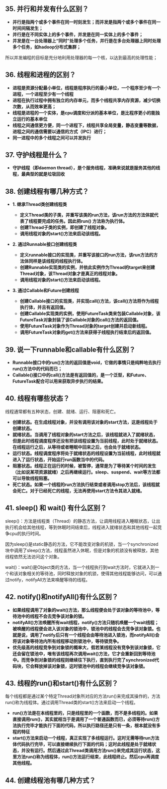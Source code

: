 

## 35. 并行和并发有什么区别？
* **并行是指两个或多个事件在同一时刻发生；而并发是指两个或多个事件在同一时间间隔发生；**
* **并行是在不同实体上的多个事件，并发是在同一实体上的多个事件；**
* **并发是在一台处理器上“同时”处理多个任务，并行是在多台处理器上同时处理多个任务，如hadoop分布式集群；**

所以并发编程的目标是充分地利用处理器的每一个核，以达到最高的处理性能；

## 36. 线程和进程的区别？
* **进程是资源分配最小单位，线程是程序执行的最小单位，一个程序至少有一个进程，一个进程至少有一个线程**
* **进程在执行过程中拥有独立的内存单元，而多个线程共享内存资源，减少切换次数，从而效率更高；**
* **线程是进程的一个实体，是cpu调度和分派的基本单位，是比程序更小的能独立运行的基本单位**
* **线程之间通信更方便，同一个进程下，线程共享全局变量，静态变量等数据，进程之间的通信需要以通信的方式（IPC）进行；**
* **同一进程中的多个线程之间可以并发执行**

## 37. 守护线程是什么？
* **守护线程（即daemon thread），是个服务线程，准确来说就是服务其他的线程，最典型的就是垃圾回收**

## 38. 创建线程有哪几种方式？
* **1. 继承Thread类创建线程类**

  * **定义Thread类的子类，并重写该类的run方法，该run方法的方法体就代表了线程要完成的任务。因此把run()
      方法称为执行体。**
  * **创建Thread子类的实例，即创建了线程对象。**
  * **调用线程对象的start()方法来启动该线程。**
* **2. 通过Runnable接口创建线程类**
  * **定义runnable接口的实现类，并重写该接口的run方法，该run方法的方法体同样是该线程的线程执行体。**
  * **创建Runnable实现类的实例，并依此实例作为Thread的target来创建Thread对象，该Thread对象才是真正的线程对象。**
  * **调用线程对象的start()方法来启动该线程。**
* **3. 通过Callable和Future创建线程**
  * **创建Callable接口的实现类，并实现call()方法，该call()方法将作为线程执行体，并且有返回值。**
  * **创建Callable实现类的实例，使用FutureTask类来包装Callable对象，该FutureTask对象封装了该Callable对象的call()方法的返回值。**
  * **使用FutureTask对象作为Thread对象的target创建并启动新线程。**
  * **调用FutureTask对象的get()方法来获得子线程执行结束后的返回值。**

## 39. 说一下runnable和callable有什么区别？
  * **Runnable接口中的run()方法的返回值是void，它做的事情只是纯粹地去执行run()方法中的代码而已；**
  * **Callable()接口中的call()方法是有返回值的，是一个泛型，和Future、FutureTask配合可以用来获取异步执行的结果。**

## 40. 线程有哪些状态？
  线程通常都有五种状态，创建、就绪、运行、阻塞和死亡。
  * **创建状态。在生成线程对象，并没有调用该对象的start方法，这是线程处于创建状态。**
  * **就绪状态。当调用了线程对象的start方法之后，该线程就进入了就绪状态，但是此时线程调度程序还没有把该线程设置为当前线程，此时处于就绪状态。在线程运行之后，从等待或者睡眠中回来之后，也会处于就绪状态。**
  * **运行状态。线程调度程序将处于就绪状态的线程设置为当前线程，此时线程就进入了运行状态，开始运行run函数当中的代码。**
  * **阻塞状态。线程正在运行的时候，被暂停，通常是为了等待某个时间的发生（比如说某项资源就绪）之后再继续运行。sleep、suspend、wait等方法都可以导致线程阻塞。**
  * **死亡状态。如果一个线程的run方法执行结束或者调用stop方法后，该线程就会死亡。对于已经死亡的线程，无法再使用start方法令其进入就绪。**
  
## 41. sleep() 和 wait() 有什么区别？
sleep()：方法是线程类（Thread）的静态方法，让调用线程进入睡眠状态，让出执行机会给其他线程，等到休眠时间结束后，线程进入就绪状态和其他线程一起竞争cpu的执行时间。

因为sleep()是static静态的方法，它不能改变对象的机锁，当一个synchronized块中调用了sleep()方法，线程虽然进入休眠，但是对象的机锁没有被释放，其他线程依然无法访问这个对象。


wait()：wait()是Object类的方法，当一个线程执行到wait方法时，它就进入到一个和该对象相关的等待池，同时释放对象的机锁，使得其他线程能够访问，可以通过notify，notifyAll方法来唤醒等待的线程。

## 42. notify()和notifyAll()有什么区别？
* **如果线程调用了对象的wait()方法，那么线程便会处于该对象的等待池中，等待池中的线程不会去竞争该对象的锁。**
* **notifyAll()方法唤醒所有wait线程，notify()方法只随机唤醒一个wait线程；被唤醒的线程便会进入该对象的锁池中，锁池中的线程会去竞争该对象锁。也就是说，调用了notify后只有一个线程会由等待池进入锁池，而notifyAll()会将该对象等待池内所有线程移动到锁池中，等待锁竞争。**
* **优先级高的线程竞争到对象锁的概率大，假若某线程没有竞争到该对象锁，它还会留在锁池中，唯有该线程再次调用wait()方法，它才会重新回到等待池中。而竞争到对象锁的线程则继续往下执行，直到执行完了synchronized代码块，它会释放掉该对象锁，这时锁池中的线程会继续竞争该对象锁。**

## 43. 线程的run()和start()有什么区别？
每个线程都是通过某个特定Thread对象所对应的方法run()来完成其操作的，方法run()称为线程体。通过调用Thread类的start()方法来启动一个线程。
* **run()方法是在本线程里的，只是线程里的一个函数，而不是多线程的。如果直接调用run()，其实就相当于是调用了一个普通函数而已，必须等待run()方法执行完毕才能执行下面的代码，所以执行路径还是只有一条，根本就没有多程的特征**
* **start()方法来启动一个线程，真正实现了多线程运行。这时无需等待run方法体代码执行完毕，可以直接继续执行下面的代码；这时此线程是处于就绪状态，并没有运行。然后通过此Thread类调用方法run()来完成其运行状态，这里方法run()称为线程体，run()方法运行结束，此线程终止。然后cpu再调度其他线程。**

## 44. 创建线程池有哪几种方式？




